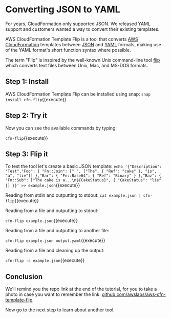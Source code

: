 # Converting JSON to YAML

For years, CloudFormation only supported JSON. We released YAML support and customers wanted a way to convert their existing templates.

AWS CloudFormation Template Flip is a tool that converts [AWS CloudFormation](https://aws.amazon.com/cloudformation/) templates between [JSON](http://json.org/) and [YAML](http://yaml.org) formats, making use of the YAML format's short function syntax where possible.

The term "Flip" is inspired by the well-known Unix command-line tool [flip](https://ccrma.stanford.edu/~craig/utility/flip/) which converts text files between Unix, Mac, and MS-DOS formats.

## Step 1: Install 

AWS CloudFormation Template Flip can be installed using snap:
`snap install cfn-flip`{{execute}}

## Step 2: Try it

Now you can see the available commands by typing:

`cfn-flip`{{execute}}

## Step 3: Flip it

To test the tool let's create a basic JSON template:
`echo '{"Description": "Test","Foo": { "Fn::Join": [" ", ["The", { "Ref": "cake" }, "is", "a", "lie"]] },"Bar": { "Fn::Base64": { "Ref": "Binary" } },"Baz": { "Fn::Sub": ["The cake is a...\n${CakeStatus}", { "CakeStatus": "lie" }] }}' >> example.json`{{execute}}

Reading from stdin and outputting to stdout:
`cat example.json | cfn-flip`{{execute}}

Reading from a file and outputting to stdout:

`cfn-flip example.json`{{execute}}

Reading from a file and outputting to another file:

`cfn-flip example.json output.yaml`{{execute}}

Reading from a file and cleaning up the output:

`cfn-flip -c example.json`{{execute}}

## Conclusion

We'll remind you the repo link at the end of the tutorial, for you to take a photo in case you want to remember the link: [github.com/awslabs/aws-cfn-template-flip](https://github.com/awslabs/aws-cfn-template-flip).

Now go to the next step to learn about another tool.
 